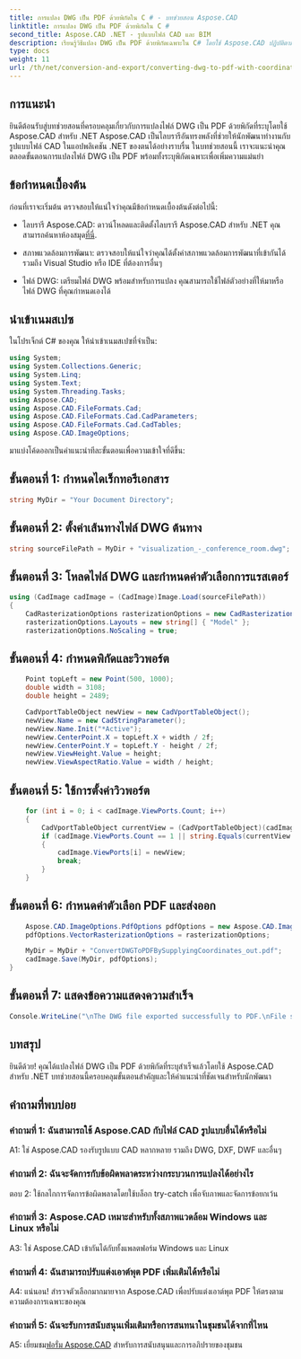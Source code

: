 ```yaml
---
title: การแปลง DWG เป็น PDF ด้วยพิกัดใน C # - บทช่วยสอน Aspose.CAD
linktitle: การแปลง DWG เป็น PDF ด้วยพิกัดใน C #
second_title: Aspose.CAD .NET - รูปแบบไฟล์ CAD และ BIM
description: เรียนรู้วิธีแปลง DWG เป็น PDF ด้วยพิกัดเฉพาะใน C# โดยใช้ Aspose.CAD ปฏิบัติตามคำแนะนำทีละขั้นตอนของเราเพื่อการแปลงไฟล์ CAD ที่แม่นยำและมีประสิทธิภาพ
type: docs
weight: 11
url: /th/net/conversion-and-export/converting-dwg-to-pdf-with-coordinates/
---
```

## การแนะนำ

ยินดีต้อนรับสู่บทช่วยสอนที่ครอบคลุมเกี่ยวกับการแปลงไฟล์ DWG เป็น PDF ด้วยพิกัดที่ระบุโดยใช้ Aspose.CAD สำหรับ .NET Aspose.CAD เป็นไลบรารีอันทรงพลังที่ช่วยให้นักพัฒนาทำงานกับรูปแบบไฟล์ CAD ในแอปพลิเคชัน .NET ของตนได้อย่างราบรื่น ในบทช่วยสอนนี้ เราจะแนะนำคุณตลอดขั้นตอนการแปลงไฟล์ DWG เป็น PDF พร้อมทั้งระบุพิกัดเฉพาะเพื่อเพิ่มความแม่นยำ

## ข้อกำหนดเบื้องต้น

ก่อนที่เราจะเริ่มต้น ตรวจสอบให้แน่ใจว่าคุณมีข้อกำหนดเบื้องต้นดังต่อไปนี้:

- ไลบรารี Aspose.CAD: ดาวน์โหลดและติดตั้งไลบรารี Aspose.CAD สำหรับ .NET คุณสามารถค้นหาห้องสมุด[ที่นี่](https://releases.aspose.com/cad/net/).

- สภาพแวดล้อมการพัฒนา: ตรวจสอบให้แน่ใจว่าคุณได้ตั้งค่าสภาพแวดล้อมการพัฒนาที่เข้ากันได้ รวมถึง Visual Studio หรือ IDE ที่ต้องการอื่นๆ

- ไฟล์ DWG: เตรียมไฟล์ DWG พร้อมสำหรับการแปลง คุณสามารถใช้ไฟล์ตัวอย่างที่ให้มาหรือไฟล์ DWG ที่คุณกำหนดเองได้

## นำเข้าเนมสเปซ

ในโปรเจ็กต์ C# ของคุณ ให้นำเข้าเนมสเปซที่จำเป็น:

```csharp
using System;
using System.Collections.Generic;
using System.Linq;
using System.Text;
using System.Threading.Tasks;
using Aspose.CAD;
using Aspose.CAD.FileFormats.Cad;
using Aspose.CAD.FileFormats.Cad.CadParameters;
using Aspose.CAD.FileFormats.Cad.CadTables;
using Aspose.CAD.ImageOptions;
```

มาแบ่งโค้ดออกเป็นคำแนะนำทีละขั้นตอนเพื่อความเข้าใจที่ดีขึ้น:

## ขั้นตอนที่ 1: กำหนดไดเร็กทอรีเอกสาร

```csharp
string MyDir = "Your Document Directory";
```

## ขั้นตอนที่ 2: ตั้งค่าเส้นทางไฟล์ DWG ต้นทาง

```csharp
string sourceFilePath = MyDir + "visualization_-_conference_room.dwg";
```

## ขั้นตอนที่ 3: โหลดไฟล์ DWG และกำหนดค่าตัวเลือกการแรสเตอร์

```csharp
using (CadImage cadImage = (CadImage)Image.Load(sourceFilePath))
{
    CadRasterizationOptions rasterizationOptions = new CadRasterizationOptions();
    rasterizationOptions.Layouts = new string[] { "Model" };
    rasterizationOptions.NoScaling = true;
```

## ขั้นตอนที่ 4: กำหนดพิกัดและวิวพอร์ต

```csharp
    Point topLeft = new Point(500, 1000);
    double width = 3108;
    double height = 2489;

    CadVportTableObject newView = new CadVportTableObject();
    newView.Name = new CadStringParameter();
    newView.Name.Init("*Active");
    newView.CenterPoint.X = topLeft.X + width / 2f;
    newView.CenterPoint.Y = topLeft.Y - height / 2f;
    newView.ViewHeight.Value = height;
    newView.ViewAspectRatio.Value = width / height;
```

## ขั้นตอนที่ 5: ใช้การตั้งค่าวิวพอร์ต

```csharp
    for (int i = 0; i < cadImage.ViewPorts.Count; i++)
    {
        CadVportTableObject currentView = (CadVportTableObject)(cadImage.ViewPorts[i]);
        if (cadImage.ViewPorts.Count == 1 || string.Equals(currentView.Name.Value.ToLowerInvariant(), "*active"))
        {
            cadImage.ViewPorts[i] = newView;
            break;
        }
    }
```

## ขั้นตอนที่ 6: กำหนดค่าตัวเลือก PDF และส่งออก

```csharp
    Aspose.CAD.ImageOptions.PdfOptions pdfOptions = new Aspose.CAD.ImageOptions.PdfOptions();
    pdfOptions.VectorRasterizationOptions = rasterizationOptions;

    MyDir = MyDir + "ConvertDWGToPDFBySupplyingCoordinates_out.pdf";
    cadImage.Save(MyDir, pdfOptions);
}
```

## ขั้นตอนที่ 7: แสดงข้อความแสดงความสำเร็จ

```csharp
Console.WriteLine("\nThe DWG file exported successfully to PDF.\nFile saved at " + MyDir);
```

## บทสรุป

ยินดีด้วย! คุณได้แปลงไฟล์ DWG เป็น PDF ด้วยพิกัดที่ระบุสำเร็จแล้วโดยใช้ Aspose.CAD สำหรับ .NET บทช่วยสอนนี้ครอบคลุมขั้นตอนสำคัญและให้คำแนะนำที่ชัดเจนสำหรับนักพัฒนา

## คำถามที่พบบ่อย

### คำถามที่ 1: ฉันสามารถใช้ Aspose.CAD กับไฟล์ CAD รูปแบบอื่นได้หรือไม่

A1: ใช่ Aspose.CAD รองรับรูปแบบ CAD หลากหลาย รวมถึง DWG, DXF, DWF และอื่นๆ

### คำถามที่ 2: ฉันจะจัดการกับข้อผิดพลาดระหว่างกระบวนการแปลงได้อย่างไร

ตอบ 2: ใช้กลไกการจัดการข้อผิดพลาดโดยใช้บล็อก try-catch เพื่อจับภาพและจัดการข้อยกเว้น

### คำถามที่ 3: Aspose.CAD เหมาะสำหรับทั้งสภาพแวดล้อม Windows และ Linux หรือไม่

A3: ใช่ Aspose.CAD เข้ากันได้กับทั้งแพลตฟอร์ม Windows และ Linux

### คำถามที่ 4: ฉันสามารถปรับแต่งเอาต์พุต PDF เพิ่มเติมได้หรือไม่

A4: แน่นอน! สำรวจตัวเลือกมากมายจาก Aspose.CAD เพื่อปรับแต่งเอาต์พุต PDF ให้ตรงตามความต้องการเฉพาะของคุณ

### คำถามที่ 5: ฉันจะรับการสนับสนุนเพิ่มเติมหรือการสนทนาในชุมชนได้จากที่ไหน

A5: เยี่ยมชม[ฟอรั่ม Aspose.CAD](https://forum.aspose.com/c/cad/19) สำหรับการสนับสนุนและการอภิปรายของชุมชน